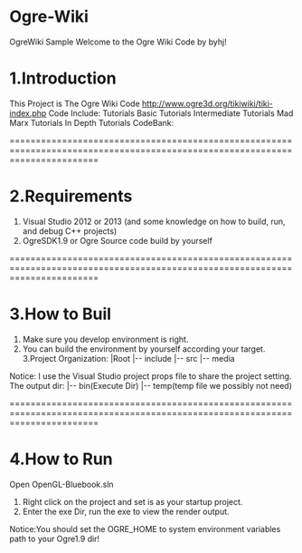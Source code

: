# Ogre-Wiki
OgreWiki Sample
Welcome to the Ogre Wiki Code by byhj!

1.Introduction
============================================================================================================================
This Project is The Ogre Wiki Code
http://www.ogre3d.org/tikiwiki/tiki-index.php
Code Include:
     Tutorials
              Basic Tutorials 
              Intermediate Tutorials
              Mad Marx Tutorials
              In Depth Tutorials 
    CodeBank:

=============================================================================================================================

2.Requirements
=============================================================================================================================
  1. Visual Studio 2012 or 2013 (and some knowledge on how to build, run, and debug C++ projects)
  2. OgreSDK1.9 or Ogre Source code build by yourself
  
=============================================================================================================================

3.How to Buil
=============================================================================================================================
 1. Make sure you develop environment is right.
 2. You can build the environment by yourself according your target.
 3.Project Organization:
		  |Root
              |-- include 
              |-- src
              |-- media
              
 Notice: I use the Visual Studio project props file to share the project setting.
         The output dir:
              |-- bin(Execute Dir) 
              |-- temp(temp file we possibly not need) 

=============================================================================================================================

4.How to Run
=============================================================================================================================
Open OpenGL-Bluebook.sln
  1. Right click on the project and set is as your startup project.
  2. Enter the exe Dir, run the exe to view the render output.
  
Notice:You should set the OGRE_HOME to system environment variables path to your Ogre1.9 dir!
  
